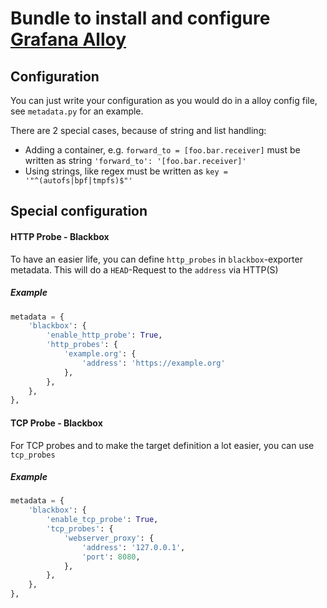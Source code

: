 # Bundle to install and configure [Grafana Alloy](https://grafana.com/docs/alloy/latest/)

## Configuration
You can just write your configuration as you would do in a alloy config file, see `metadata.py` for an example.

There are 2 special cases, because of string and list handling:

- Adding a container, e.g. `forward_to = [foo.bar.receiver]` must be written as string `'forward_to': '[foo.bar.receiver]'`
- Using strings, like regex must be written as `key = '"^(autofs|bpf|tmpfs)$"'`

## Special configuration
#### HTTP Probe - Blackbox
To have an easier life, you can define `http_probes` in `blackbox`-exporter metadata.
This will do a `HEAD`-Request to the `address` via HTTP(S)

##### Example
```python
metadata = {
    'blackbox': {
        'enable_http_probe': True,
        'http_probes': {
            'example.org': {
                'address': 'https://example.org'
            },
        },
    },
},
```

#### TCP Probe - Blackbox
For TCP probes and to make the target definition a lot easier, you can use `tcp_probes`

##### Example
```python
metadata = {
    'blackbox': {
        'enable_tcp_probe': True,
        'tcp_probes': {
            'webserver_proxy': {
                'address': '127.0.0.1',
                'port': 8080,
            },
        },
    },
},
```
